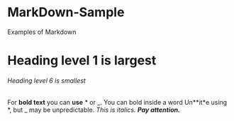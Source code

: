 # MarkDown-Sample
Examples of Markdown

# Heading level 1 is largest

###### Heading level 6 is smallest

For **bold text** you can __use__ * or _.
You can bold inside a word Un**it*e using *, but _ may be unpredictable.
*This is italics.*
***Pay attention.***

